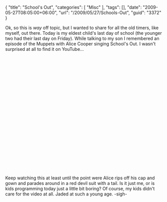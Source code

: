 {
	"title": "School's Out",
	"categories": [
		"Misc"
	],
	"tags": [],
	"date": "2009-05-27T08:05:00+06:00",
	"url": "/2009/05/27/Schools-Out",
	"guid": "3372"
}

Ok, so this is <i>way</i> off topic, but I wanted to share for all the old timers, like myself, out there. Today is my eldest child's last day of school (the younger two had their last day on Friday). While talking to my son I remembered an episode of the Muppets with Alice Cooper singing School's Out. I wasn't surprised at all to find it on YouTube...

<object width="445" height="364"><param name="movie" value="http://www.youtube.com/v/hWABJzHrGww&hl=en&fs=1&rel=0&border=1"></param><param name="allowFullScreen" value="true"></param><param name="allowscriptaccess" value="always"></param><embed src="http://www.youtube.com/v/hWABJzHrGww&hl=en&fs=1&rel=0&border=1" type="application/x-shockwave-flash" allowscriptaccess="always" allowfullscreen="true" width="445" height="364"></embed></object>

Keep watching this at least until the point were Alice rips off his cap and gown and parades around in a red devil suit with a tail. Is it just me, or is kids programming today just a little bit boring? Of course, my kids didn't care for the video at all. Jaded at such a young age. -sigh-